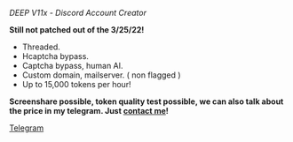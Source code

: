 *DEEP V11x - Discord Account Creator*

**Still not patched out of the 3/25/22!**

- Threaded.
- Hcaptcha bypass.
- Captcha bypass, human AI.
- Custom domain, mailserver. ( non flagged )
- Up to 15,000 tokens per hour!

**Screenshare possible, token quality test possible,
we can also talk about the price in my telegram. Just
[contact me](https://t.me/approve17)!**

[Telegram](https://t.me/approve17)
